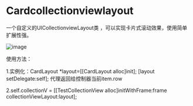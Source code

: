 # Cardcollectionviewlayout
一个自定义的UICollectionviewLayout类 ，可以实现卡片式滚动效果，使用简单 扩展性强。


 ![image](https://github.com/youxiaomingbai/Cardcollectionviewlayout/raw/master/example.png)


使用方法：


1.实例化：CardLayout *layout=[[CardLayout alloc]init];
           [layout setDelegate:self];
  代理返回给控制器当前item.row
  
  
  
  
  
2.self.collectionV = [[TestCollectionView alloc]initWithFrame:frame collectionViewLayout:layout];


